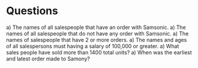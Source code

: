 # Questions

a) The names of all salespeople that have an order with Samsonic.
a) The names of all salespeople that do not have any order with Samsonic.
a) The names of salespeople that have 2 or more orders.
a) The names and ages of all salespersons must having a salary of 100,000 or greater.
a) What sales people have sold more than 1400 total units?
a) When was the earliest and latest order made to Samony?
